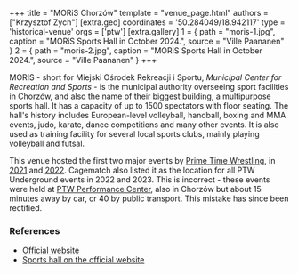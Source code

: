 +++
title = "MORiS Chorzów"
template = "venue_page.html"
authors = ["Krzysztof Zych"]
[extra.geo]
coordinates = '50.284049/18.942117'
type = 'historical-venue'
orgs = ['ptw']
[extra.gallery]
1 = { path = "moris-1.jpg", caption = "MORiS Sports Hall in October 2024.", source = "Ville Paananen" }
2 = { path = "moris-2.jpg", caption = "MORiS Sports Hall in October 2024.", source = "Ville Paananen" }
+++

MORIS - short for Miejski Ośrodek Rekreacji i Sportu, _Municipal Center for Recreation and Sports_ - is the municipal authority overseeing sport facilities in Chorzów, and also the name of their biggest building, a multipurpose sports hall. It has a capacity of up to 1500 spectators with floor seating. The hall's history includes European-level volleyball, handball, boxing and MMA events, judo, karate, dance competitions and many other events. It is also used as training facility for several local sports clubs, mainly playing volleyball and futsal.

This venue hosted the first two major events by [Prime Time Wrestling](@/o/ptw.md),
in [2021](@/e/ptw/2021-10-09-ptw-1-revolucja.md) and [2022](@/e/ptw/2022-02-19-ptw-2-blackout.md).
Cagematch also listed it as the location for all PTW Underground events in 2022 and 2023. This is incorrect - these events were held at [PTW Performance Center](@/v/ptw-targowa.md), also in Chorzów but about 15 minutes away by car, or 40 by public transport. This mistake has since been rectified.

### References

* [Official website](https://moris.chorzow.pl/)
* [Sports hall on the official website](https://moris.chorzow.pl/obiekty/hala-dabrowskiego/)
